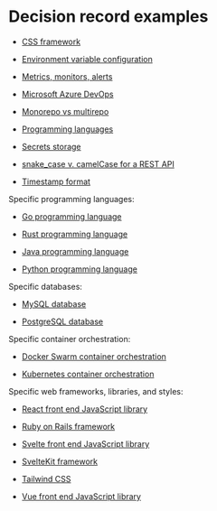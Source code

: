 # Decision record examples

* [CSS framework](css-framework)

* [Environment variable configuration](environment-variable-configuration)

* [Metrics, monitors, alerts](metrics-monitors-alerts)

* [Microsoft Azure DevOps](microsoft-azure-devops)

* [Monorepo vs multirepo](monorepo-vs-multirepo)

* [Programming languages](programming-languages)

* [Secrets storage](secrets-storage)

* [snake_case v. camelCase for a REST API](snake-case-v-camelcase-for-a-rest-api)

* [Timestamp format](timestamp-format)

Specific programming languages:

* [Go programming language](go-programming-language)

* [Rust programming language](rust-programming-language)

* [Java programming language](java-programming-language)

* [Python programming language](python-programming-language)

Specific databases:

* [MySQL database](mysql-database)

* [PostgreSQL database](postgresql-database)

Specific container orchestration:

* [Docker Swarm container orchestration](docker-swarm-container-orchestration)

* [Kubernetes container orchestration](kubernetes-container-orchestration)

Specific web frameworks, libraries, and styles:

* [React front end JavaScript library](react-front-end-javascript-library)

* [Ruby on Rails framework](ruby-on-rails-framework)

* [Svelte front end JavaScript library](svelte-front-end-javascript-library)

* [SvelteKit framework](sveltekit-framework)
  
* [Tailwind CSS](tailwind-css)

* [Vue front end JavaScript library](vue-front-end-javascript-library)